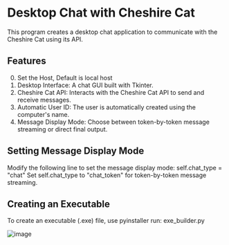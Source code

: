 
# Desktop Chat with Cheshire Cat

This program creates a desktop chat application to communicate with the Cheshire Cat using its API.

## Features

0) Set the Host, Default is local host
1) Desktop Interface: A chat GUI built with Tkinter.
2) Cheshire Cat API: Interacts with the Cheshire Cat API to send and receive messages.
3) Automatic User ID: The user is automatically created using the computer's name.
4) Message Display Mode: Choose between token-by-token message streaming or direct final output.

## Setting Message Display Mode

Modify the following line to set the message display mode:
self.chat_type = "chat"
Set self.chat_type to "chat_token" for token-by-token message streaming.

## Creating an Executable

To create an executable (.exe) file, use pyinstaller run: exe_builder.py


![image](https://github.com/ElioErrico/Desktop_chat_with_the_CAT/assets/143315119/c5cff691-4548-4eee-83ba-748cc184cfc7)

